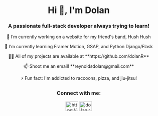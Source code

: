 <h1 align="center">Hi 👋, I'm Dolan</h1>
<h3 align="center">A passionate full-stack developer always trying to learn!</h3>

<p align="center">🔭 I’m currently working on  a website for my friend's band, Hush Hush</p>

<p align="center">🌱 I’m currently learning Framer Motion, GSAP, and Python Django/Flask</p>

<p align="center">👨‍💻 All of my projects are available at **https://github.com/dolanR**</p>

<p align="center">📫 Shoot me an email! **reynoldsdolan@gmail.com**</p>

<p align="center">⚡ Fun fact: I'm addicted to raccoons, pizza, and jiu-jitsu!</p>

<h3 align="center">Connect with me:</h3>
<p align="center">
<a href="https://linkedin.com/in/https://www.linkedin.com/in/dolan-reynolds-641b0b196/" target="blank"><img align="center" src="https://raw.githubusercontent.com/rahuldkjain/github-profile-readme-generator/master/src/images/icons/Social/linked-in-alt.svg" alt="https://www.linkedin.com/in/dolan-reynolds-641b0b196/" height="30" width="40" /></a>
<a href="https://instagram.com/dolan.reynolds" target="blank"><img align="center" src="https://raw.githubusercontent.com/rahuldkjain/github-profile-readme-generator/master/src/images/icons/Social/instagram.svg" alt="dolan.reynolds" height="30" width="40" /></a>
</p>
